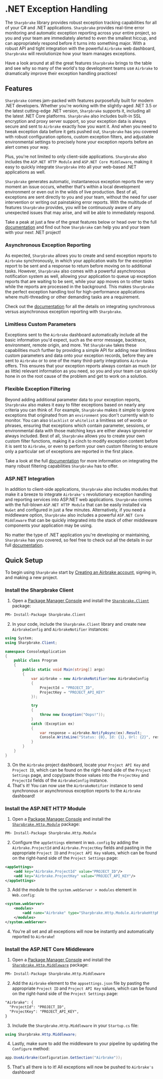 # .NET Exception Handling

The `Sharpbrake` library provides robust exception tracking capabilities for all of your C# and .NET applications.  `Sharpbrake` provides real-time error monitoring and automatic exception reporting across your entire project, so you and your team are immediately alerted to even the smallest hiccup, and can appropriately respond before it turns into something major.  With a robust API and tight integration with the powerful `Airbrake` web dashboard, `Sharpbrake` will revolutionize how your team manages exceptions.

Have a look around at all the great features `Sharpbrake` brings to the table and see why so many of the world's top development teams use `Airbrake` to dramatically improve their exception handling practices!

## Features

`Sharpbrake` comes jam-packed with features purposefully built for modern .NET developers.  Whether you're working with the slightly-aged .NET 3.5 or the latest cutting-edge .NET version, `Sharpbrake` supports it, including all the latest .NET Core platforms.  `Sharpbrake` also includes built-in SSL encryption and proxy server support, so your exception data is always secure and sent to `Airbrake` exactly how you want it.  And when you need to tweak exception data before it gets pushed out, `Sharpbrake` has you covered with robust configuration options, custom exception filters, and adjustable environmental settings to precisely hone your exception reports before an alert comes your way.

Plus, you're not limited to only client-side applications.  `Sharpbrake` also includes the `ASP.NET HTTP Module` and `ASP.NET Core Middleware`, making it easy to quickly integrate `Sharpbrake` into all your web-based .NET applications as well.

`Sharpbrake` generates automatic, instantaneous exception reports the very moment an issue occurs, whether that's within a local development environment or even out in the wilds of live production.  Best of all, exceptions are sent directly to you and your team, without the need for user intervention or writing out painstaking error reports.  With the multitude of features `Sharpbrake` provides, you will be continuously aware of any unexpected issues that may arise, and will be able to immediately respond.

Take a peak at just a few of the great features below or head over to the full [documentation](https://github.com/airbrake/sharpbrake) and find out how `Sharpbrake` can help you and your team with your next .NET project!

### Asynchronous Exception Reporting

As expected, `Sharpbrake` allows you to create and send exception reports to `Airbrake` synchronously, in which your application waits for the exception report to be sent and a response to return before moving on to additional tasks.  However, `Sharpbrake` also comes with a powerful asynchronous notification system as well, allowing your application to queue up exception reports that are waiting to be sent, while your app moves on to other tasks while the reports are processed in the background.  This makes `Sharpbrake` the perfect exception handling tool for high-performance applications where multi-threading or other demanding tasks are a requirement.

Check out the [documentation](https://github.com/airbrake/sharpbrake#airbrakenotifier) for all the details on integrating synchronous versus asynchronous exception reporting with `Sharpbrake`.

### Limitless Custom Parameters

Exceptions sent to the `Airbrake` dashboard automatically include all the basic information you'd expect, such as the error message, backtrace, environment, remote origin, and more.  Yet `Sharpbrake` takes these capabilities much further by providing a simple API for adding near limitless custom parameters and data onto your exception records, before they are sent to `Airbrake` or to one of the many third-party integrations `Airbrake` offers.  This ensures that your exception reports always contain as much (or as little) relevant information as you need, so you and your team can quickly hone in on the root cause of the problem and get to work on a solution.

### Flexible Exception Filtering

Beyond adding additional parameter data to your exception reports, `Sharpbrake` also makes it easy to filter exceptions based on nearly any criteria you can think of.  For example, `Sharpbrake` makes it simple to ignore exceptions that originated from an `environment` you don't currently wish to monitor.  You can also `blacklist` or `whitelist` a limitless set of words or phrases, ensuring that exceptions which contain parameter, sessions, or environmental data with those matching keys are either always ignored or always included.  Best of all, `Sharpbrake` allows you to create your own custom filter functions, making it a cinch to modify exception content before it is sent to `Airbrake`, or even to perform your own custom filtering to ensure only a particular set of exceptions are reported in the first place.

Take a look at the full [documentation](https://github.com/airbrake/sharpbrake#ignoreenvironments) for more information on integrating the many robust filtering capabilities `Sharpbrake` has to offer.

### ASP.NET Integration

In addition to client-side applications, `Sharpbrake` also includes modules that make it a breeze to integrate `Airbrake's` revolutionary exception handling and reporting services into ASP.NET web applications.  `Sharpbrake` comes with the full-blown `ASP.NET HTTP Module` that can be easily installed via `NuGet` and configured in just a few minutes.  Alternatively, if you need a middleware option, `Sharpbrake` also includes a powerful `ASP.NET Core Middleware` that can be quickly integrated into the stack of other middleware components your application may be using.

No matter the type of .NET application you're developing or maintaining, `Sharpbrake` has you covered, so feel free to check out all the details in our full [documentation](https://github.com/airbrake/sharpbrake#aspnet-integration).

## Quick Setup

To begin using `Sharpbrake` start by [Creating an Airbrake account](https://airbrake.io/account/new), signing in, and making a new project.

### Install the Sharpbrake Client

1. Open a [Package Manager Console](https://docs.microsoft.com/en-us/nuget/tools/package-manager-console) and install the [`Sharpbrake.Client`](https://www.nuget.org/packages/Sharpbrake.Client) package:

```bash
PM> Install-Package Sharpbrake.Client
```

2. In your code, include the `Sharpbrake.Client` library and create new `AirbrakeConfig` and `AirbrakeNotifier` instances:

```cs
using System;
using Sharpbrake.Client;

namespace ConsoleApplication
{
    public class Program
    {
        public static void Main(string[] args)
        {
            var airbrake = new AirbrakeNotifier(new AirbrakeConfig
            {
                ProjectId = "PROJECT_ID",
                ProjectKey = "PROJECT_API_KEY"
            });

            try
            {
                throw new Exception("Oops!"));
            }
            catch (Exception ex)
            {
                var response = airbrake.NotifyAsync(ex).Result;
                Console.WriteLine("Status: {0}, Id: {1}, Url: {2}", response.Status, response.Id, response.Url);
            }
        }
    }
}
```

3. On the `Airbrake` project dashboard, locate your `Project API Key` and `Project ID`, which can be found on the right-hand side of the `Project Settings` page, and copy/paste those values into the `ProjectKey` and `ProjectId` fields of the `AirbrakeConfig` instance.
4. That's it!  You can now use the `AirbrakeNotifier` instance to send synchronous or asynchronous exception reports to the `Airbrake` dashboard!

### Install the ASP.NET HTTP Module

1. Open a [Package Manager Console](https://docs.microsoft.com/en-us/nuget/tools/package-manager-console) and install the [`Sharpbrake.Http.Module`](https://www.nuget.org/packages/Sharpbrake.Http.Module) package:

```bash
PM> Install-Package Sharpbrake.Http.Module
```

2. Configure the `appSettings` element in `Web.config` by adding the `Airbrake.ProjectId` and `Airbrake.ProjectKey` fields and pasting in the appropriate `Project ID` and `Project API Key` values, which can be found on the right-hand side of the `Project Settings` page:

```xml
<appSettings>
    <add key="Airbrake.ProjectId" value="PROJECT_ID"/>
    <add key="Airbrake.ProjectKey" value="PROJECT_API_KEY"/>
</appSettings>
```

3. Add the module to the `system.webServer > modules` element in `Web.config`:

```xml
<system.webServer>
    <modules>
        <add name="Airbrake" type="Sharpbrake.Http.Module.AirbrakeHttpModule, Sharpbrake.Http.Module"/>
    </modules>
</system.webServer>
```

4. You're all set and all exceptions will now be instantly and automatically reported to `Airbrake`!

### Install the ASP.NET Core Middleware

1. Open a [Package Manager Console](https://docs.microsoft.com/en-us/nuget/tools/package-manager-console) and install the [`Sharpbrake.Http.Middleware`](https://www.nuget.org/packages/Sharpbrake.Http.Middleware) package:

```bash
PM> Install-Package Sharpbrake.Http.Middleware
```

2. Add the `Airbrake` element to the `appsettings.json` file by pasting the appropriate `Project ID` and `Project API Key` values, which can be found on the right-hand side of the `Project Settings` page:

```xml
"Airbrake": {
  "ProjectId": "PROJECT_ID",
  "ProjectKey": "PROJECT_API_KEY",
}
```

3. Include the `Sharpbrake.Http.Middleware` in your `Startup.cs` file:

```cs
using Sharpbrake.Http.Middleware;
```

4. Lastly, make sure to add the middleware to your pipeline by updating the `Configure` method:

```cs
app.UseAirbrake(Configuration.GetSection("Airbrake"));
```

5. That's all there is to it!  All exceptions will now be pushed to `Airbrake's` dashboard!